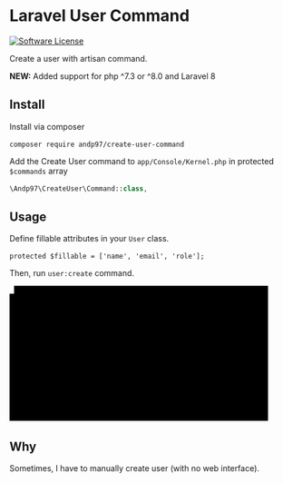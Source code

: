 # Laravel User Command

[![Software License](https://img.shields.io/badge/license-MIT-brightgreen.svg?style=flat-square)](LICENSE)

Create a user with artisan command. 

**NEW:** Added support for php ^7.3 or ^8.0 and Laravel 8

## Install
Install via composer
```
composer require andp97/create-user-command
```
Add the Create User command to `app/Console/Kernel.php` in protected `$commands` array
```php
\Andp97\CreateUser\Command::class,
```

## Usage

Define fillable attributes in your `User` class.

```
protected $fillable = ['name', 'email', 'role'];
```

Then, run `user:create` command.

![demo](demo.gif)

## Why

Sometimes, I have to manually create user (with no web interface).
